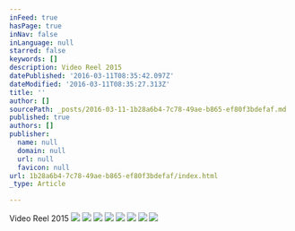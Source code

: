 ```yaml
---
inFeed: true
hasPage: true
inNav: false
inLanguage: null
starred: false
keywords: []
description: Video Reel 2015
datePublished: '2016-03-11T08:35:42.097Z'
dateModified: '2016-03-11T08:35:27.313Z'
title: ''
author: []
sourcePath: _posts/2016-03-11-1b28a6b4-7c78-49ae-b865-ef80f3bdefaf.md
published: true
authors: []
publisher:
  name: null
  domain: null
  url: null
  favicon: null
url: 1b28a6b4-7c78-49ae-b865-ef80f3bdefaf/index.html
_type: Article

---
```

Video Reel 2015
![](https://the-grid-user-content.s3-us-west-2.amazonaws.com/907e270a-d560-47dc-94d5-5f75f442b3cd.png)
![](https://the-grid-user-content.s3-us-west-2.amazonaws.com/ee8e47c8-13b6-4983-95a3-2d3e5c2877ba.png)
![](https://the-grid-user-content.s3-us-west-2.amazonaws.com/9f6721f4-99c4-45b2-9553-b59babf564a1.png)
![](https://the-grid-user-content.s3-us-west-2.amazonaws.com/47f88923-e471-4493-8e0d-fc3d101ba9c2.png)
![](https://the-grid-user-content.s3-us-west-2.amazonaws.com/c3725624-fd46-4a6b-b3c0-3354220fd43e.png)
![](https://the-grid-user-content.s3-us-west-2.amazonaws.com/f314ffac-f2a5-44c0-8a1d-3cefe3fb272a.png)
![](https://the-grid-user-content.s3-us-west-2.amazonaws.com/05e24814-695b-473d-91f6-c24c18816f73.png)
![](https://the-grid-user-content.s3-us-west-2.amazonaws.com/840359b4-71f7-40e0-90b6-3b09362b3205.png)